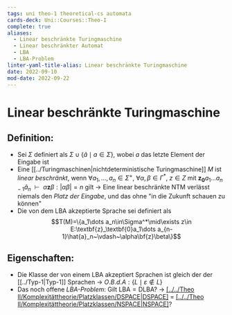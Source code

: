 ```yaml
---
tags: uni theo-1 theoretical-cs automata
cards-deck: Uni::Courses::Theo-I
complete: true
aliases:
  - Linear beschränkte Turingmaschine
  - Linear beschränkter Automat
  - LBA
  - LBA-Problem
linter-yaml-title-alias: Linear beschränkte Turingmaschine
date: 2022-09-10
mod-date: 2022-09-22
---
```


# Linear beschränkte Turingmaschine

## Definition:
- Sei $\Sigma$ definiert als $\Sigma\cup\{\hat{a}\mid a\in\Sigma\},$ wobei $a$ das letzte Element der Eingabe ist
- Eine [[../Turingmaschinen|nichtdeterministische Turingmaschine]] $M$ ist *linear beschränkt*, wenn $\forall a_1,\dots,a_n\in\Sigma^+,~\forall\alpha,\beta\in\Gamma^*,~z\in Z$ mit $\textbf{z}_\textbf{0}a_1\dots a_{n-1}\hat{a}_n~~\vdash~~\alpha\textbf{z}\beta:|\alpha\beta|=n$ gilt
	-> Eine linear beschränkte NTM verlässt niemals den *Platz der Eingabe*, und das ohne "in die Zukunft schauen zu können"
- Die von dem LBA akzeptierte Sprache sei definiert als
$$T(M)=\{a_1\dots a_n\in\Sigma^*\mid\exists z\in E:\textbf{z}_\textbf{0}a_1\dots a_{n-1}\hat{a}_n~\vdash~\alpha\bf{z}\beta\}$$

## Eigenschaften:
- Die Klasse der von einem LBA akzeptiert Sprachen ist gleich der der [[../Typ-1|Typ-1]] Sprachen
	-> $O.B.d.A:\{L\mid \varepsilon\notin L\}$
- Das noch offene *LBA-Problem*: Gilt $\text{LBA}=\text{DLBA}?$
	-> [[../../Theo II/Komplexitättheorie/Platzklassen/DSPACE|DSPACE]](n) = [[../../Theo II/Komplexitättheorie/Platzklassen/NSPACE|NSPACE]](n)?
